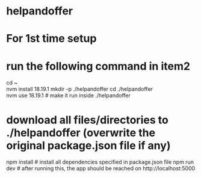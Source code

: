 # helpandoffer
# For 1st time setup
# run the following command in item2
cd ~	
nvm install 18.19.1	
mkdir -p ./helpandoffer	
cd ./helpandoffer	
nvm use 18.19.1	# make it run inside ./helpandoffer
# download all files/directories to ./helpandoffer (overwrite the original package.json file if any)
npm install	# install all dependencies specified in package.json file
npm run dev	# after running this, the app should be reached on http://localhost:5000
